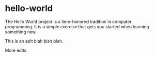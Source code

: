 # hello-world
The Hello World project is a time-honored tradition in computer programming. It is a simple exercise that gets you started when learning something new. 

This is an edit blah blah blah.

More edits.
